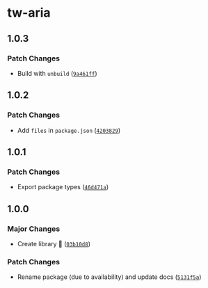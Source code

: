 # tw-aria

## 1.0.3

### Patch Changes

- Build with `unbuild` ([`9a461ff`](https://github.com/mikededo/tw-aria/commit/9a461fff6cc5dbe14d4ef4240918ced5449b3433))

## 1.0.2

### Patch Changes

- Add `files` in `package.json` ([`4203829`](https://github.com/mikededo/tw-aria/commit/4203829938bdb6eca77b8445a95802a118e2add9))

## 1.0.1

### Patch Changes

- Export package types ([`46d471a`](https://github.com/mikededo/tailwindcss-aria/commit/46d471a3e969d90ee35a37ca66a2fab9a17765c9))

## 1.0.0

### Major Changes

- Create library 🎉 ([`03b10d8`](https://github.com/mikededo/tailwindcss-aria/commit/03b10d8039f46163cceb00cbdf641ce0cd299d7e))

### Patch Changes

- Rename package (due to availability) and update docs ([`5131f5a`](https://github.com/mikededo/tailwindcss-aria/commit/5131f5a3433da29653732421dd68d495cd804c0b))
